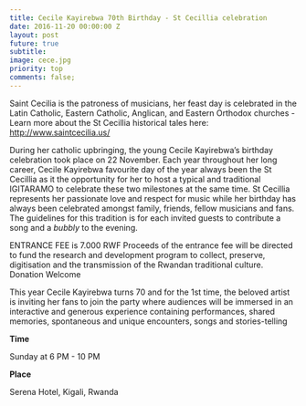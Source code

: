 ```yaml
---
title: Cecile Kayirebwa 70th Birthday - St Cecillia celebration
date: 2016-11-20 00:00:00 Z
layout: post
future: true
subtitle: 
image: cece.jpg
priority: top
comments: false;
---
```


Saint Cecilia is the patroness of musicians, her feast day is celebrated in the Latin Catholic, Eastern Catholic, Anglican, and Eastern Orthodox churches - Learn more about the St Cecillia historical tales here: http://www.saintcecilia.us/

During her catholic upbringing, the young Cecile Kayirebwa’s birthday celebration took place on 22 November. Each year throughout her long career, Cecile Kayirebwa favourite day of the year always been the St Cecillia as it the opportunity for her to host a typical and traditional IGITARAMO to celebrate these two milestones at the same time. St Cecillia represents her passionate love and respect for music while her birthday has always been celebrated amongst family, friends, fellow musicians and fans. The guidelines for this tradition is for each invited guests to contribute a song and a *bubbly* to the evening.

ENTRANCE FEE is 7.000 RWF
Proceeds of the entrance fee will be directed to fund the research and development program to collect, preserve, digitisation and the transmission of the Rwandan traditional culture.
Donation Welcome

This year Cecile Kayirebwa turns 70 and for the 1st time, the beloved artist is inviting her fans to join the party where audiences will be immersed in an interactive and generous experience containing performances, shared memories, spontaneous and unique encounters, songs and stories-telling

<strong>Time</strong>
	
Sunday at 6 PM - 10 PM


	
<strong>Place</strong>

Serena Hotel, Kigali, Rwanda

